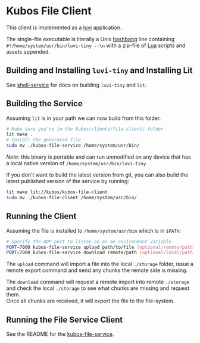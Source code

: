 # Kubos File Client

This client is implemented as a [luvi](https://github.com/luvit/luvi)
application.

The single-file executable is literally a Unix
[hashbang](https://en.wikipedia.org/wiki/Shebang_(Unix)) line containing
`#!/home/system/usr/bin/luvi-tiny --\n` with a zip-file of
[Lua](https://www.lua.org/) scripts and assets appended.

## Building and Installing `luvi-tiny` and Installing Lit

See [shell-service](..../services/shell-service) for docs on building
`luvi-tiny` and `lit`.

## Building the Service

Assuming `lit` is in your path we can now build from this folder.

```sh
# Make sure you're in the kubos/clients/file-client/ folder
lit make .
# Install the generated file
sudo mv ./kubos-file-service /home/system/usr/bin/
```

*Note*: this binary is portable and can run unmodified on any device that
has a local native version of `/home/system/usr/bin/luvi-tiny`.

If you don't want to build the latest version from git, you can also build the
latest published version of the service by running:

```sh
lit make lit://kubos/kubos-file-client
sudo mv ./kubos-file-client /home/system/usr/bin/
```

## Running the Client

Assuming the file is installed to `/home/system/usr/bin` which is in `$PATH`:

```sh
# Specify the UDP port to listen on as an environment variable.
PORT=7000 kubos-file-service upload path/to/file [optional/remote/path]
PORT=7000 kubos-file-service download remote/path [optional/local/path]
```

The `upload` command will import a file into the local `./storage` folder, issue
a remote export command and send any chunks the remote side is missing.

The `download` command will request a remote import into remote `./storage` and
check the local `./storage` to see what chunks are missing and request them.  
Once all chunks are received, it will export the file to the file-system.

## Running the File Service Client

See the README for the [kubos-file-service](../services/file-service).
